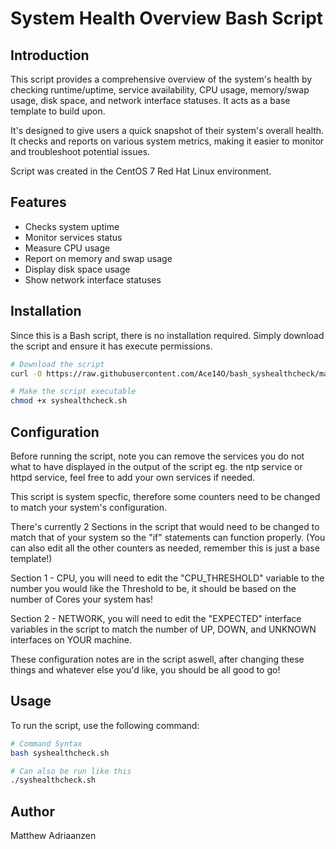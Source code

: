 # System Health Overview Bash Script

## Introduction

This script provides a comprehensive overview of the system's health by checking runtime/uptime, service availability, CPU usage, memory/swap usage, disk space, and network interface statuses. 
It acts as a base template to build upon.

It's designed to give users a quick snapshot of their system's overall health. It checks and reports on various system metrics, making it easier to monitor and troubleshoot potential issues.

Script was created in the CentOS 7 Red Hat Linux environment.

## Features

- Checks system uptime
- Monitor services status
- Measure CPU usage
- Report on memory and swap usage
- Display disk space usage
- Show network interface statuses

## Installation

Since this is a Bash script, there is no installation required. Simply download the script and ensure it has execute permissions.

```bash
# Download the script
curl -O https://raw.githubusercontent.com/Ace14O/bash_syshealthcheck/main/syshealthcheck.sh

# Make the script executable
chmod +x syshealthcheck.sh
```

## Configuration

Before running the script, note you can remove the services you do not what to have displayed in the output of the script
eg. the ntp service or httpd service, feel free to add your own services if needed.

This script is system specfic, therefore some counters need to be changed to match your system's configuration.

There's currently 2 Sections in the script that would need to be changed to match that of your system so the "if" statements can function properly.
(You can also edit all the other counters as needed, remember this is just a base template!)

Section 1 - CPU, you will need to edit the "CPU_THRESHOLD" variable to the number you would like the Threshold to be, it should be based on the number of Cores your system has!

Section 2 - NETWORK, you will need to edit the "EXPECTED" interface variables in the script to match the number of UP, DOWN, and UNKNOWN interfaces on YOUR machine.

These configuration notes are in the script aswell, after changing these things and whatever else you'd like, you should be all good to go!

## Usage

To run the script, use the following command:

```bash
# Command Syntax
bash syshealthcheck.sh

# Can also be run like this
./syshealthcheck.sh
```

## Author

Matthew Adriaanzen
